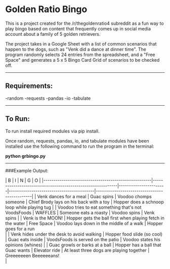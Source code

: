 # Golden Ratio Bingo

This is a project created for the /r/thegoldenratio4 subreddit as a fun way to play bingo based on content that frequently comes up in social media account about a family of 5 golden retrievers.

The project takes in a Google Sheet with a list of common scenarios that happen to the dogs, such as "Venk did a dance at dinner time". The program randomly selects 24 entries from the spreadsheet, and a "Free Space" and generates a 5 x 5 Bingo Card Grid of scenarios to be checked off.

********************************

## Requirements:
-random
-requests
-pandas
-io
-tabulate

*****

## To Run:

To run install required modules via pip install. 

Once random, requests, pandas, io, and tabulate modules have been installed use the following command to run the program in the terminal:

**python grbingo.py**

*********
###Example Output:

| B                                                   | I                                                          | N                     | G                                        | O
                |
|-----------------------------------------------------|------------------------------------------------------------|-----------------------|------------------------------------------|----------------------------------------------|
| Venk dances for a meal                              | Guac spins                                                 | Voodoo chomps someone | Chief Brody lays on his back with a toy  | Hopper does a schnoop loop while playing tug |
| Voodoo tries to eat something that's not VoodsFoods | WAFFLES                                                    | Someone eats a roasty | Voodoo spins                             | Venk spins
                |
| Venk is the MOON!                                   | Hopper gets the ball first when playing fetch in the water | Free Space            | Voodoo lays down in the middle of a walk | Hopper goes for a run        
                |
| Venk hides under the desk to avoid walking          | Hopper food slide (so cool)                                | Guac eats inside      | VoodsFoods is served on the patio        | Voodoo states his opinions (whines)          |
| Guac growls or barks at a ball                      | Hopper has a ball that Guac wants                          | Elevator ride         | At least three dogs are playing together | Greeeeeeen Beeeeeeans!       
                |
